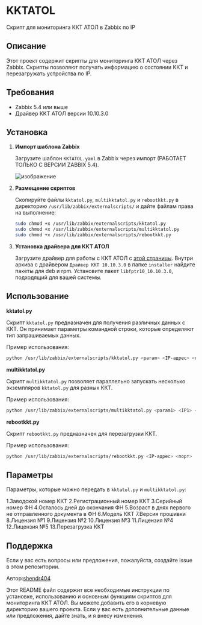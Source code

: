 # KKTATOL

Скрипт для мониторинга ККТ АТОЛ в Zabbix по IP

## Описание

Этот проект содержит скрипты для мониторинга ККТ АТОЛ через Zabbix. Скрипты позволяют получать информацию о состоянии ККТ и перезагружать устройства по IP.

## Требования

- Zabbix 5.4 или выше
- Драйвер ККТ АТОЛ версии 10.10.3.0

## Установка

1. **Импорт шаблона Zabbix**

   Загрузите шаблон `KKTATOL.yaml` в Zabbix через импорт (РАБОТАЕТ ТОЛЬКО С ВЕРСИИ ZABBIX 5.4).

   ![изображение](https://github.com/shendr404/KKTATOL/assets/143122797/7735892f-7420-4cd6-8f75-2e2340ef21e2)

2. **Размещение скриптов**

   Скопируйте файлы `kktatol.py`, `multikktatol.py` и `rebootkkt.py` в директорию `/usr/lib/zabbix/externalscripts/` и дайте файлам права на выполнение:

   ```bash
   sudo chmod +x /usr/lib/zabbix/externalscripts/kktatol.py
   sudo chmod +x /usr/lib/zabbix/externalscripts/multikktatol.py
   sudo chmod +x /usr/lib/zabbix/externalscripts/rebootkkt.py
   ```
   
3. **Установка драйвера для ККТ АТОЛ**

   Загрузите драйвер для работы с ККТ АТОЛ с [этой страницы](https://fs.atol.ru/SitePages/%D0%A6%D0%B5%D0%BD%D1%82%D1%80%20%D0%B7%D0%B0%D0%B3%D1%80%D1%83%D0%B7%D0%BA%D0%B8.aspx). Внутри архива с драйвером `Драйвер ККТ 10.10.3.0` в папке `installer` найдите пакеты для deb и rpm. Установите пакет `libfptr10_10.10.3.0`, подходящий для вашей системы.

## Использование
**kktatol.py**

   Скрипт `kktatol.py` предназначен для получения различных данных с ККТ. Он принимает параметры командной строки, которые определяют тип запрашиваемых данных.

   Пример использования:
   ```bash
   python /usr/lib/zabbix/externalscripts/kktatol.py <param> <IP-адрес> <порт>
   ```

**multikktatol.py**

   Скрипт `multikktatol.py` позволяет параллельно запускать несколько экземпляров `kktatol.py` для разных ККТ.


   Пример использования:
   ```bash
   python /usr/lib/zabbix/externalscripts/multikktatol.py <param1> <IP1> <порт1> <param2> <IP2> <порт2> ...
   ```

**rebootkkt.py**

   Скрипт `rebootkkt.py` предназначен для перезагрузки ККТ.

   Пример использования:
   ```bash
   python /usr/lib/zabbix/externalscripts/rebootkkt.py <IP-адрес> <порт>
   ```

## Параметры

   Параметры, которые можно передать в `kktatol.py` и `multikktatol.py`:

   1.Заводской номер ККТ
   2.Регистрационный номер ККТ
   3.Серийный номер ФН
   4.Осталось дней до окончания ФН
   5.Возраст в днях первого не отправленного документа в ФН
   6.Модель ККТ
   7.Версия прошивки
   8.Лицензия №1
   9.Лицензия №2
   10.Лицензия №3
   11.Лицензия №4
   12.Лицензия №5
   13.Перезагрузка ККТ

## Поддержка

   Если у вас есть вопросы или предложения, пожалуйста, создайте issue в этом репозитории.

Автор:[shendr404](https://github.com/shendr404)

Этот README файл содержит все необходимые инструкции по установке, использованию и основным функциям скриптов для мониторинга ККТ АТОЛ. Вы можете добавить его в корневую директорию вашего проекта. Если у вас есть дополнительные данные или предложения, дайте знать, и я внесу изменения.
